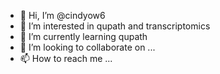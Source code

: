 - 👋 Hi, I’m @cindyow6
- 👀 I’m interested in qupath and transcriptomics
- 🌱 I’m currently learning qupath
- 💞️ I’m looking to collaborate on ...
- 📫 How to reach me ...

<!---
cindyow6/cindyow6 is a ✨ special ✨ repository because its `README.md` (this file) appears on your GitHub profile.
You can click the Preview link to take a look at your changes.
--->

